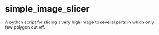 # simple_image_slicer
A python script for slicing a very high image to several parts in which only few polygon cut off.
